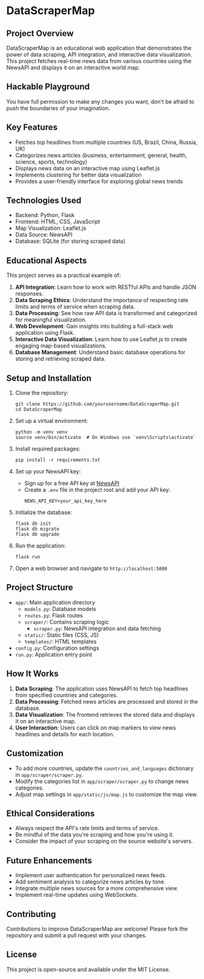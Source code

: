 # DataScraperMap

## Project Overview

DataScraperMap is an educational web application that demonstrates the power of data scraping, API integration, and interactive data visualization. This project fetches real-time news data from various countries using the NewsAPI and displays it on an interactive world map.

## Hackable Playground

You have full permission to make any changes you want, don't be afraid to push the boundaries of your imagination.

## Key Features

- Fetches top headlines from multiple countries (US, Brazil, China, Russia, UK)
- Categorizes news articles (business, entertainment, general, health, science, sports, technology)
- Displays news data on an interactive map using Leaflet.js
- Implements clustering for better data visualization
- Provides a user-friendly interface for exploring global news trends

## Technologies Used

- Backend: Python, Flask
- Frontend: HTML, CSS, JavaScript
- Map Visualization: Leaflet.js
- Data Source: NewsAPI
- Database: SQLite (for storing scraped data)

## Educational Aspects

This project serves as a practical example of:

1. **API Integration**: Learn how to work with RESTful APIs and handle JSON responses.
2. **Data Scraping Ethics**: Understand the importance of respecting rate limits and terms of service when scraping data.
3. **Data Processing**: See how raw API data is transformed and categorized for meaningful visualization.
4. **Web Development**: Gain insights into building a full-stack web application using Flask.
5. **Interactive Data Visualization**: Learn how to use Leaflet.js to create engaging map-based visualizations.
6. **Database Management**: Understand basic database operations for storing and retrieving scraped data.

## Setup and Installation

1. Clone the repository:
   ```
   git clone https://github.com/yourusername/DataScraperMap.git
   cd DataScraperMap
   ```

2. Set up a virtual environment:
   ```
   python -m venv venv
   source venv/bin/activate  # On Windows use `venv\Scripts\activate`
   ```

3. Install required packages:
   ```
   pip install -r requirements.txt
   ```

4. Set up your NewsAPI key:
   - Sign up for a free API key at [NewsAPI](https://newsapi.org/)
   - Create a `.env` file in the project root and add your API key:
     ```
     NEWS_API_KEY=your_api_key_here
     ```

5. Initialize the database:
   ```
   flask db init
   flask db migrate
   flask db upgrade
   ```

6. Run the application:
   ```
   flask run
   ```

7. Open a web browser and navigate to `http://localhost:5000`

## Project Structure

- `app/`: Main application directory
  - `models.py`: Database models
  - `routes.py`: Flask routes
  - `scraper/`: Contains scraping logic
    - `scraper.py`: NewsAPI integration and data fetching
  - `static/`: Static files (CSS, JS)
  - `templates/`: HTML templates
- `config.py`: Configuration settings
- `run.py`: Application entry point

## How It Works

1. **Data Scraping**: The application uses NewsAPI to fetch top headlines from specified countries and categories.
2. **Data Processing**: Fetched news articles are processed and stored in the database.
3. **Data Visualization**: The frontend retrieves the stored data and displays it on an interactive map.
4. **User Interaction**: Users can click on map markers to view news headlines and details for each location.

## Customization

- To add more countries, update the `countries_and_languages` dictionary in `app/scraper/scraper.py`.
- Modify the categories list in `app/scraper/scraper.py` to change news categories.
- Adjust map settings in `app/static/js/map.js` to customize the map view.

## Ethical Considerations

- Always respect the API's rate limits and terms of service.
- Be mindful of the data you're scraping and how you're using it.
- Consider the impact of your scraping on the source website's servers.

## Future Enhancements

- Implement user authentication for personalized news feeds.
- Add sentiment analysis to categorize news articles by tone.
- Integrate multiple news sources for a more comprehensive view.
- Implement real-time updates using WebSockets.

## Contributing

Contributions to improve DataScraperMap are welcome! Please fork the repository and submit a pull request with your changes.

## License

This project is open-source and available under the MIT License.
